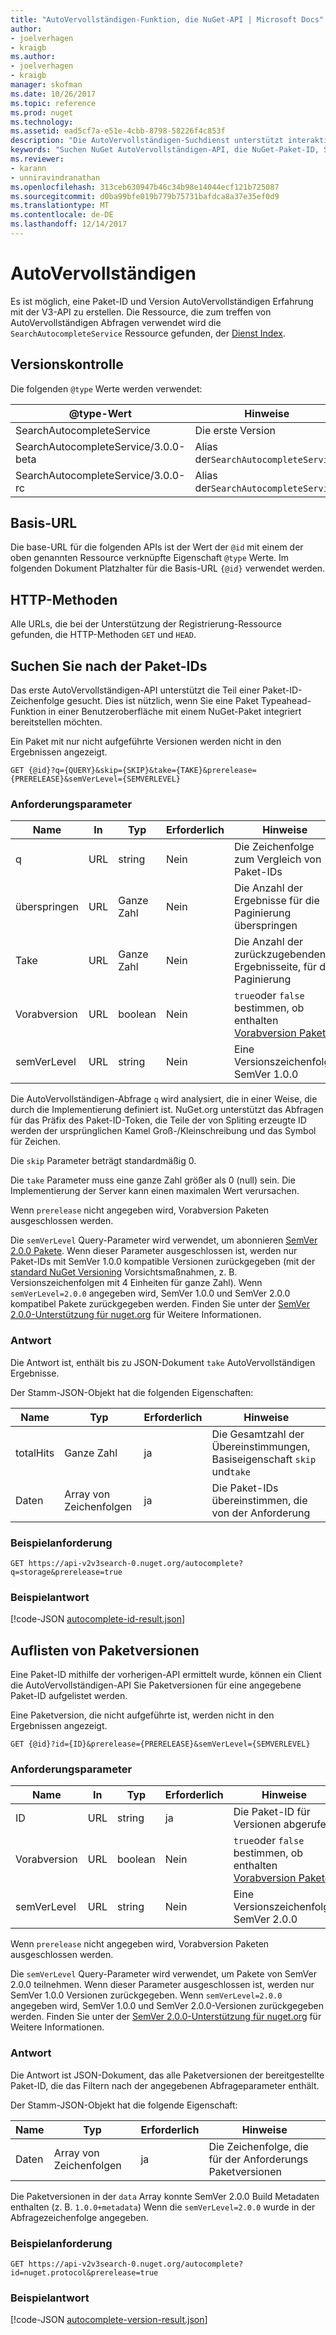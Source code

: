 ```yaml
---
title: "AutoVervollständigen-Funktion, die NuGet-API | Microsoft Docs"
author:
- joelverhagen
- kraigb
ms.author:
- joelverhagen
- kraigb
manager: skofman
ms.date: 10/26/2017
ms.topic: reference
ms.prod: nuget
ms.technology: 
ms.assetid: ead5cf7a-e51e-4cbb-8798-58226f4c853f
description: "Die AutoVervollständigen-Suchdienst unterstützt interaktive Ermittlung von Paket-IDs und Versionen."
keywords: "Suchen NuGet AutoVervollständigen-API, die NuGet-Paket-ID, Substring-Paket-ID"
ms.reviewer:
- karann
- unniravindranathan
ms.openlocfilehash: 313ceb630947b46c34b98e14044ecf121b725087
ms.sourcegitcommit: d0ba99bfe019b779b75731bafdca8a37e35ef0d9
ms.translationtype: MT
ms.contentlocale: de-DE
ms.lasthandoff: 12/14/2017
---
```

# <a name="autocomplete"></a>AutoVervollständigen

Es ist möglich, eine Paket-ID und Version AutoVervollständigen Erfahrung mit der V3-API zu erstellen. Die Ressource, die zum treffen von AutoVervollständigen Abfragen verwendet wird die `SearchAutocompleteService` Ressource gefunden, der [Dienst Index](service-index.md).

## <a name="versioning"></a>Versionskontrolle

Die folgenden `@type` Werte werden verwendet:

@type-Wert                          | Hinweise
------------------------------------ | -----
SearchAutocompleteService            | Die erste Version
SearchAutocompleteService/3.0.0-beta | Alias der`SearchAutocompleteService`
SearchAutocompleteService/3.0.0-rc   | Alias der`SearchAutocompleteService`

## <a name="base-url"></a>Basis-URL

Die base-URL für die folgenden APIs ist der Wert der `@id` mit einem der oben genannten Ressource verknüpfte Eigenschaft `@type` Werte. Im folgenden Dokument Platzhalter für die Basis-URL `{@id}` verwendet werden.

## <a name="http-methods"></a>HTTP-Methoden

Alle URLs, die bei der Unterstützung der Registrierung-Ressource gefunden, die HTTP-Methoden `GET` und `HEAD`.

## <a name="search-for-package-ids"></a>Suchen Sie nach der Paket-IDs

Das erste AutoVervollständigen-API unterstützt die Teil einer Paket-ID-Zeichenfolge gesucht. Dies ist nützlich, wenn Sie eine Paket Typeahead-Funktion in einer Benutzeroberfläche mit einem NuGet-Paket integriert bereitstellen möchten.

Ein Paket mit nur nicht aufgeführte Versionen werden nicht in den Ergebnissen angezeigt.

```
GET {@id}?q={QUERY}&skip={SKIP}&take={TAKE}&prerelease={PRERELEASE}&semVerLevel={SEMVERLEVEL}
```

### <a name="request-parameters"></a>Anforderungsparameter

Name        | In     | Typ    | Erforderlich | Hinweise
----------- | ------ | ------- | -------- | -----
q           | URL    | string  | Nein       | Die Zeichenfolge zum Vergleich von Paket-IDs
überspringen        | URL    | Ganze Zahl | Nein       | Die Anzahl der Ergebnisse für die Paginierung überspringen
Take        | URL    | Ganze Zahl | Nein       | Die Anzahl der zurückzugebenden Ergebnisseite, für die Paginierung
Vorabversion  | URL    | boolean | Nein       | `true`oder `false` bestimmen, ob enthalten [Vorabversion Pakete](../create-packages/prerelease-packages.md)
semVerLevel | URL    | string  | Nein       | Eine Versionszeichenfolge SemVer 1.0.0 

Die AutoVervollständigen-Abfrage `q` wird analysiert, die in einer Weise, die durch die Implementierung definiert ist. NuGet.org unterstützt das Abfragen für das Präfix des Paket-ID-Token, die Teile der von Spliting erzeugte ID werden der ursprünglichen Kamel Groß-/Kleinschreibung und das Symbol für Zeichen.

Die `skip` Parameter beträgt standardmäßig 0.

Die `take` Parameter muss eine ganze Zahl größer als 0 (null) sein. Die Implementierung der Server kann einen maximalen Wert verursachen.

Wenn `prerelease` nicht angegeben wird, Vorabversion Paketen ausgeschlossen werden.

Die `semVerLevel` Query-Parameter wird verwendet, um abonnieren [SemVer 2.0.0 Pakete](https://github.com/NuGet/Home/wiki/SemVer2-support-for-nuget.org-%28server-side%29#identifying-semver-v200-packages).
Wenn dieser Parameter ausgeschlossen ist, werden nur Paket-IDs mit SemVer 1.0.0 kompatible Versionen zurückgegeben (mit der [standard NuGet Versioning](../reference/package-versioning.md) Vorsichtsmaßnahmen, z. B. Versionszeichenfolgen mit 4 Einheiten für ganze Zahl).
Wenn `semVerLevel=2.0.0` angegeben wird, SemVer 1.0.0 und SemVer 2.0.0 kompatibel Pakete zurückgegeben werden. Finden Sie unter der [SemVer 2.0.0-Unterstützung für nuget.org](https://github.com/NuGet/Home/wiki/SemVer2-support-for-nuget.org-%28server-side%29) für Weitere Informationen.

### <a name="response"></a>Antwort

Die Antwort ist, enthält bis zu JSON-Dokument `take` AutoVervollständigen Ergebnisse.

Der Stamm-JSON-Objekt hat die folgenden Eigenschaften:

Name      | Typ             | Erforderlich | Hinweise
--------- | ---------------- | -------- | -----
totalHits | Ganze Zahl          | ja      | Die Gesamtzahl der Übereinstimmungen, Basiseigenschaft `skip` und`take`
Daten      | Array von Zeichenfolgen | ja      | Die Paket-IDs übereinstimmen, die von der Anforderung

### <a name="sample-request"></a>Beispielanforderung

```
GET https://api-v2v3search-0.nuget.org/autocomplete?q=storage&prerelease=true
```

### <a name="sample-response"></a>Beispielantwort

[!code-JSON [autocomplete-id-result.json](./_data/autocomplete-id-result.json)]

## <a name="enumerate-package-versions"></a>Auflisten von Paketversionen

Eine Paket-ID mithilfe der vorherigen-API ermittelt wurde, können ein Client die AutoVervollständigen-API Sie Paketversionen für eine angegebene Paket-ID aufgelistet werden.

Eine Paketversion, die nicht aufgeführte ist, werden nicht in den Ergebnissen angezeigt.

```
GET {@id}?id={ID}&prerelease={PRERELEASE}&semVerLevel={SEMVERLEVEL}
```

### <a name="request-parameters"></a>Anforderungsparameter

Name        | In     | Typ    | Erforderlich | Hinweise
----------- | ------ | ------- | -------- | -----
ID          | URL    | string  | ja      | Die Paket-ID für Versionen abgerufen
Vorabversion  | URL    | boolean | Nein       | `true`oder `false` bestimmen, ob enthalten [Vorabversion Pakete](../create-packages/prerelease-packages.md)
semVerLevel | URL    | string  | Nein       | Eine Versionszeichenfolge SemVer 2.0.0 

Wenn `prerelease` nicht angegeben wird, Vorabversion Paketen ausgeschlossen werden.

Die `semVerLevel` Query-Parameter wird verwendet, um Pakete von SemVer 2.0.0 teilnehmen. Wenn dieser Parameter ausgeschlossen ist, werden nur SemVer 1.0.0 Versionen zurückgegeben. Wenn `semVerLevel=2.0.0` angegeben wird, SemVer 1.0.0 und SemVer 2.0.0-Versionen zurückgegeben werden. Finden Sie unter der [SemVer 2.0.0-Unterstützung für nuget.org](https://github.com/NuGet/Home/wiki/SemVer2-support-for-nuget.org-%28server-side%29) für Weitere Informationen.

### <a name="response"></a>Antwort

Die Antwort ist JSON-Dokument, das alle Paketversionen der bereitgestellte Paket-ID, die das Filtern nach der angegebenen Abfrageparameter enthält.

Der Stamm-JSON-Objekt hat die folgende Eigenschaft:

Name      | Typ             | Erforderlich | Hinweise
--------- | ---------------- | -------- | -----
Daten      | Array von Zeichenfolgen | ja      | Die Zeichenfolge, die für der Anforderungs Paketversionen

Die Paketversionen in der `data` Array konnte SemVer 2.0.0 Build Metadaten enthalten (z. B. `1.0.0+metadata`) Wenn die `semVerLevel=2.0.0` wurde in der Abfragezeichenfolge angegeben.

### <a name="sample-request"></a>Beispielanforderung

```
GET https://api-v2v3search-0.nuget.org/autocomplete?id=nuget.protocol&prerelease=true
```

### <a name="sample-response"></a>Beispielantwort

[!code-JSON [autocomplete-version-result.json](./_data/autocomplete-version-result.json)]
